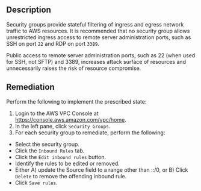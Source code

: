 ## Description

Security groups provide stateful filtering of ingress and egress network traffic to AWS resources. It is recommended that no security group allows unrestricted ingress access to remote server administration ports, such as SSH on port `22` and RDP on port `3389`.

Public access to remote server administration ports, such as 22 (when used for SSH, not SFTP) and 3389, increases attack surface of resources and unnecessarily raises the risk of resource compromise.

## Remediation

Perform the following to implement the prescribed state:

1. Login to the AWS VPC Console at https://console.aws.amazon.com/vpc/home.
2. In the left pane, click `Security Groups`.
3. For each security group to remediate, perform the following:
  - Select the security group.
  - Click the `Inbound Rules` tab.
  - Click the `Edit inbound rules` button.
  - Identify the rules to be edited or removed.
  - Either A) update the Source field to a range other than ::/0, or B) Click `Delete` to remove the offending inbound rule.
  - Click `Save rules`.
